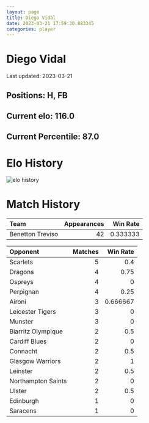 ```yaml
---  
layout: page  
title: Diego Vidal  
date: 2023-03-21 17:59:30.883345  
categories: player  
---
```

# Diego Vidal


Last updated: 2023-03-21
## Positions: H, FB

## Current elo: 116.0

## Current Percentile: 87.0

# Elo History


![elo history](history_DiegoVidal.png)
# Match History


| Team             |   Appearances |   Win Rate |
|:-----------------|--------------:|-----------:|
| Benetton Treviso |            42 |   0.333333 |

| Opponent           |   Matches |   Win Rate |
|:-------------------|----------:|-----------:|
| Scarlets           |         5 |   0.4      |
| Dragons            |         4 |   0.75     |
| Ospreys            |         4 |   0        |
| Perpignan          |         4 |   0.25     |
| Aironi             |         3 |   0.666667 |
| Leicester Tigers   |         3 |   0        |
| Munster            |         3 |   0        |
| Biarritz Olympique |         2 |   0.5      |
| Cardiff Blues      |         2 |   0        |
| Connacht           |         2 |   0.5      |
| Glasgow Warriors   |         2 |   1        |
| Leinster           |         2 |   0.5      |
| Northampton Saints |         2 |   0        |
| Ulster             |         2 |   0.5      |
| Edinburgh          |         1 |   0        |
| Saracens           |         1 |   0        |